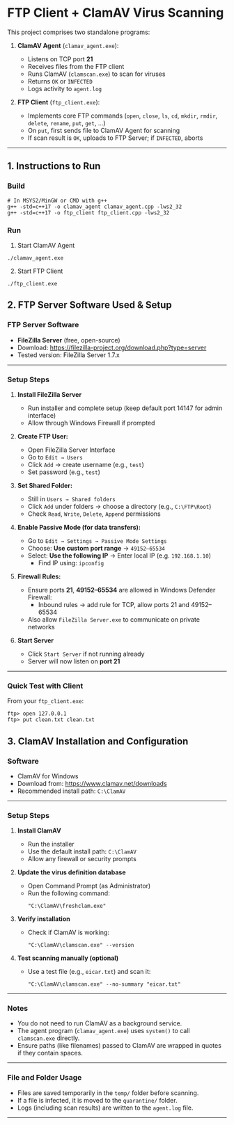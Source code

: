# FTP Client + ClamAV Virus Scanning

This project comprises two standalone programs:

1. **ClamAV Agent** (`clamav_agent.exe`):  
   - Listens on TCP port **21**  
   - Receives files from the FTP client  
   - Runs ClamAV (`clamscan.exe`) to scan for viruses  
   - Returns `OK` or `INFECTED`  
   - Logs activity to `agent.log`

2. **FTP Client** (`ftp_client.exe`):  
   - Implements core FTP commands (`open`, `close`, `ls`, `cd`, `mkdir`, `rmdir`, `delete`, `rename`, `put`, `get`, …)  
   - On `put`, first sends file to ClamAV Agent for scanning  
   - If scan result is `OK`, uploads to FTP Server; if `INFECTED`, aborts

---

## 1. Instructions to Run

### Build

```
# In MSYS2/MinGW or CMD with g++
g++ -std=c++17 -o clamav_agent clamav_agent.cpp -lws2_32
g++ -std=c++17 -o ftp_client ftp_client.cpp -lws2_32

```

### Run
1. Start ClamAV Agent
```
./clamav_agent.exe
```
2. Start FTP Client
```
./ftp_client.exe
```

## 2. FTP Server Software Used & Setup

### FTP Server Software

- **FileZilla Server** (free, open-source)
- Download: https://filezilla-project.org/download.php?type=server
- Tested version: FileZilla Server 1.7.x

---

### Setup Steps

1. **Install FileZilla Server**
   - Run installer and complete setup (keep default port 14147 for admin interface)
   - Allow through Windows Firewall if prompted

2. **Create FTP User:**
   - Open FileZilla Server Interface
   - Go to `Edit → Users`
   - Click `Add` → create username (e.g., `test`)
   - Set password (e.g., `test`)

3. **Set Shared Folder:**
   - Still in `Users → Shared folders`
   - Click `Add` under folders → choose a directory (e.g., `C:\FTP\Root`)
   - Check `Read`, `Write`, `Delete`, `Append` permissions

4. **Enable Passive Mode (for data transfers):**
   - Go to `Edit → Settings → Passive Mode Settings`
   - Choose: **Use custom port range** → `49152–65534`
   - Select: **Use the following IP** → Enter local IP (e.g. `192.168.1.10`)
     - Find IP using: `ipconfig`

5. **Firewall Rules:**
   - Ensure ports **21**, **49152–65534** are allowed in Windows Defender Firewall:
     - Inbound rules → add rule for TCP, allow ports 21 and 49152–65534
   - Also allow `FileZilla Server.exe` to communicate on private networks

6. **Start Server**
   - Click `Start Server` if not running already
   - Server will now listen on **port 21**

---

### Quick Test with Client

From your `ftp_client.exe`:
```text
ftp> open 127.0.0.1
ftp> put clean.txt clean.txt
```

## 3. ClamAV Installation and Configuration

### Software

- ClamAV for Windows
- Download from: https://www.clamav.net/downloads
- Recommended install path: `C:\ClamAV`

---

### Setup Steps

1. **Install ClamAV**
   - Run the installer
   - Use the default install path: `C:\ClamAV`
   - Allow any firewall or security prompts

2. **Update the virus definition database**
   - Open Command Prompt (as Administrator)
   - Run the following command:
     ```
     "C:\ClamAV\freshclam.exe"
     ```

3. **Verify installation**
   - Check if ClamAV is working:
     ```
     "C:\ClamAV\clamscan.exe" --version
     ```

4. **Test scanning manually (optional)**
   - Use a test file (e.g., `eicar.txt`) and scan it:
     ```
     "C:\ClamAV\clamscan.exe" --no-summary "eicar.txt"
     ```

---

### Notes

- You do not need to run ClamAV as a background service.
- The agent program (`clamav_agent.exe`) uses `system()` to call `clamscan.exe` directly.
- Ensure paths (like filenames) passed to ClamAV are wrapped in quotes if they contain spaces.

---

### File and Folder Usage

- Files are saved temporarily in the `temp/` folder before scanning.
- If a file is infected, it is moved to the `quarantine/` folder.
- Logs (including scan results) are written to the `agent.log` file.

---



